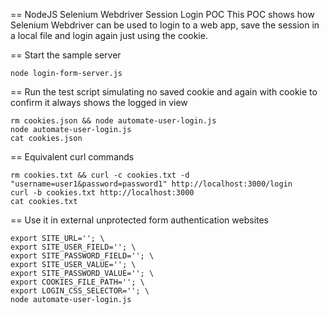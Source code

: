 == NodeJS Selenium Webdriver Session Login POC
This POC shows how Selenium Webdriver can be used to login to a web app, save the session in a local file and login again just using the cookie.

== Start the sample server
```
node login-form-server.js 
```

== Run the test script simulating no saved cookie and again with cookie to confirm it always shows the logged in view
```
rm cookies.json && node automate-user-login.js
node automate-user-login.js
cat cookies.json
```

== Equivalent curl commands
```
rm cookies.txt && curl -c cookies.txt -d "username=user1&password=password1" http://localhost:3000/login
curl -b cookies.txt http://localhost:3000
cat cookies.txt
```

== Use it in external unprotected form authentication websites
```
export SITE_URL=''; \
export SITE_USER_FIELD=''; \
export SITE_PASSWORD_FIELD=''; \
export SITE_USER_VALUE=''; \
export SITE_PASSWORD_VALUE=''; \
export COOKIES_FILE_PATH=''; \
export LOGIN_CSS_SELECTOR=''; \
node automate-user-login.js
```
